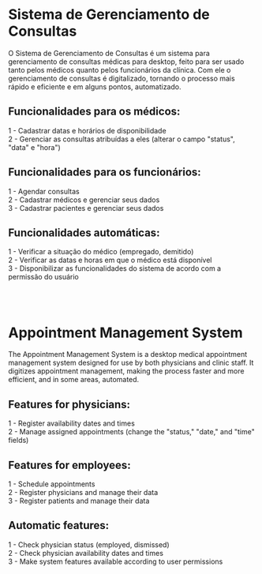 # Sistema de Gerenciamento de Consultas

O Sistema de Gerenciamento de Consultas é um sistema para gerenciamento de consultas médicas para desktop, feito para ser usado tanto pelos médicos quanto pelos funcionários da clínica. Com ele o gerenciamento de consultas é digitalizado, tornando o processo mais rápido e eficiente e em alguns pontos, automatizado.

## Funcionalidades para os médicos:
1 - Cadastrar datas e horários de disponibilidade<br>
2 - Gerenciar as consultas atribuídas a eles (alterar o campo "status", "data" e "hora")<br>

## Funcionalidades para os funcionários:

1 - Agendar consultas<br>
2 - Cadastrar médicos e gerenciar seus dados<br>
3 - Cadastrar pacientes e gerenciar seus dados<br>

## Funcionalidades automáticas:

1 - Verificar a situação do médico (empregado, demitido)<br>
2 - Verificar as datas e horas em que o médico está disponível<br>
3 - Disponibilizar as funcionalidades do sistema de acordo com a permissão do usuário

<br><br>

# Appointment Management System

The Appointment Management System is a desktop medical appointment management system designed for use by both physicians and clinic staff. It digitizes appointment management, making the process faster and more efficient, and in some areas, automated.

## Features for physicians:
1 - Register availability dates and times<br>
2 - Manage assigned appointments (change the "status," "date," and "time" fields)<br>

## Features for employees:

1 - Schedule appointments<br>
2 - Register physicians and manage their data<br>
3 - Register patients and manage their data<br>

## Automatic features:

1 - Check physician status (employed, dismissed)<br>
2 - Check physician availability dates and times<br>
3 - Make system features available according to user permissions
